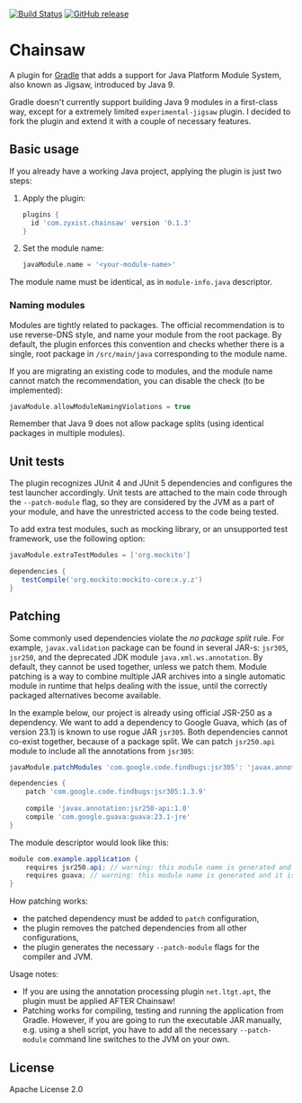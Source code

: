 [![Build Status](https://travis-ci.org/zyxist/chainsaw.svg?branch=master)](https://travis-ci.org/zyxist/chainsaw)
[![GitHub release](https://img.shields.io/github/release/zyxist/chainsaw.svg)]()

# Chainsaw

A plugin for [Gradle](http://gradle.org) that adds a support for Java Platform Module System, also known as Jigsaw,
introduced by Java 9.

Gradle doesn't currently support building Java 9 modules in a first-class way, except for a extremely limited
`experimental-jigsaw` plugin. I decided to fork the plugin and extend it with a couple of necessary features.

## Basic usage

If you already have a working Java project, applying the plugin is just two steps:

 1. Apply the plugin:
    ```groovy
    plugins {
      id 'com.zyxist.chainsaw' version '0.1.3'
    }
    ```
 2. Set the module name:
    ```groovy
    javaModule.name = '<your-module-name>'
    ```

The module name must be identical, as in `module-info.java` descriptor.

### Naming modules

Modules are tightly related to packages. The official recommendation is to use reverse-DNS style, and name your
module from the root package. By default, the plugin enforces this convention and checks whether there is a single,
root package in `/src/main/java` corresponding to the module name.

If you are migrating an existing code to modules, and the module name cannot match the recommendation, you can disable
the check (to be implemented):

```groovy
javaModule.allowModuleNamingViolations = true
```

Remember that Java 9 does not allow package splits (using identical packages in multiple modules).

## Unit tests

The plugin recognizes JUnit 4 and JUnit 5 dependencies and configures the test launcher accordingly. Unit tests are
attached to the main code through the `--patch-module` flag, so they are considered by the JVM as a part of your
module, and have the unrestricted access to the code being tested.

To add extra test modules, such as mocking library, or an unsupported test framework, use the following option:

```groovy
javaModule.extraTestModules = ['org.mockito']

dependencies {
   testCompile('org.mockito:mockito-core:x.y.z')
}
```

## Patching

Some commonly used dependencies violate the *no package split* rule. For example, `javax.validation` package can be
found in several JAR-s: `jsr305`, `jsr250`, and the deprecated JDK module `java.xml.ws.annotation`. By default, they
cannot be used together, unless we patch them. Module patching is a way to combine multiple JAR archives into a
single automatic module in runtime that helps dealing with the issue, until the correctly packaged alternatives
become available.

In the example below, our project is already using official JSR-250 as a dependency. We want to add a dependency to
Google Guava, which (as of version 23.1) is known to use rogue JAR `jsr305`. Both dependencies cannot co-exist together,
because of a package split. We can patch `jsr250.api` module to include all the annotations from `jsr305`:
 

```groovy
javaModule.patchModules 'com.google.code.findbugs:jsr305': 'javax.annotation:jsr250-api'

dependencies {
    patch 'com.google.code.findbugs:jsr305:1.3.9'
    
    compile 'javax.annotation:jsr250-api:1.0'
    compile 'com.google.guava:guava:23.1-jre'
}
```

The module descriptor would look like this:

```java
module com.example.application {
    requires jsr250.api; // warning: this module name is generated and it is not safe to rely on it!
    requires guava; // warning: this module name is generated and it is not safe to rely on it!
}
```

How patching works:

 * the patched dependency must be added to `patch` configuration,
 * the plugin removes the patched dependencies from all other configurations,
 * the plugin generates the necessary `--patch-module` flags for the compiler and JVM.
 
Usage notes:
 * If you are using the annotation processing plugin `net.ltgt.apt`, the plugin must be applied AFTER Chainsaw!
 * Patching works for compiling, testing and running the application from Gradle. However, if you are going
to run the executable JAR manually, e.g. using a shell script, you have to add all the necessary `--patch-module` command
line switches to the JVM on your own.

## License

Apache License 2.0